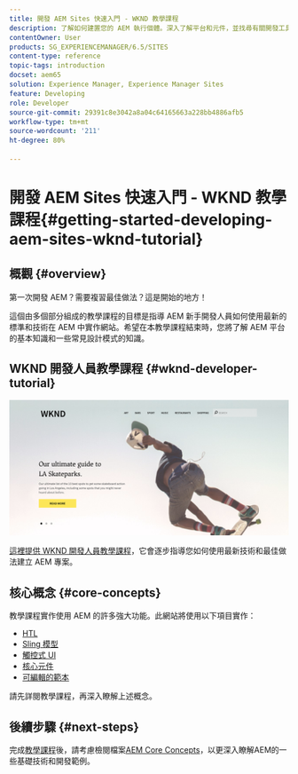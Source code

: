 ```yaml
---
title: 開發 AEM Sites 快速入門 - WKND 教學課程
description: 了解如何建置您的 AEM 執行個體。深入了解平台和元件，並找尋有關開發工具和個人化的資訊。
contentOwner: User
products: SG_EXPERIENCEMANAGER/6.5/SITES
content-type: reference
topic-tags: introduction
docset: aem65
solution: Experience Manager, Experience Manager Sites
feature: Developing
role: Developer
source-git-commit: 29391c8e3042a8a04c64165663a228bb4886afb5
workflow-type: tm+mt
source-wordcount: '211'
ht-degree: 80%

---
```



# 開發 AEM Sites 快速入門 - WKND 教學課程{#getting-started-developing-aem-sites-wknd-tutorial}

## 概觀 {#overview}

第一次開發 AEM？需要複習最佳做法？這是開始的地方！

這個由多個部分組成的教學課程的目標是指導 AEM 新手開發人員如何使用最新的標準和技術在 AEM 中實作網站。希望在本教學課程結束時，您將了解 AEM 平台的基本知識和一些常見設計模式的知識。

## WKND 開發人員教學課程 {#wknd-developer-tutorial}

![WKND](assets/screen_shot_2018-11-23at152453.png)

[這裡提供 WKND 開發人員教學課程](https://experienceleague.adobe.com/docs/experience-manager-learn/getting-started-wknd-tutorial-develop/overview.html)，它會逐步指導您如何使用最新技術和最佳做法建立 AEM 專案。

## 核心概念 {#core-concepts}

教學課程實作使用 AEM 的許多強大功能。此網站將使用以下項目實作：

* [HTL](https://experienceleague.adobe.com/docs/experience-manager-htl/content/overview.html)
* [Sling 模型](https://sling.apache.org/documentation/bundles/models.html)
* [觸控式 UI](/help/sites-developing/touch-ui-concepts.md)
* [核心元件](https://experienceleague.adobe.com/docs/experience-manager-core-components/using/introduction.html?lang=zh-hant)
* [可編輯的範本](/help/sites-developing/page-templates-editable.md)

請先詳閱教學課程，再深入瞭解上述概念。

## 後續步驟 {#next-steps}

完成[教學課程](https://helpx.adobe.com/experience-manager/kt/sites/using/getting-started-wknd-tutorial-develop.html)後，請考慮檢閱檔案[AEM Core Concepts](/help/sites-developing/the-basics.md)，以更深入瞭解AEM的一些基礎技術和開發範例。
